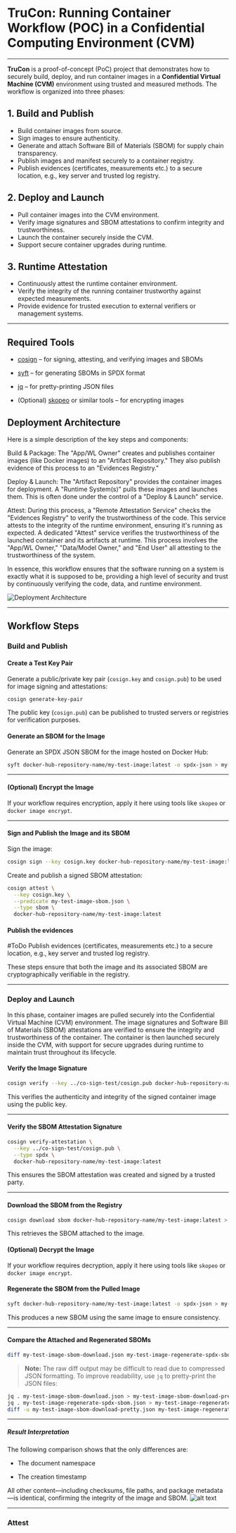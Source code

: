 # TruCon: Running Container Workflow (POC) in a Confidential Computing Environment (CVM) 

---

**TruCon** is a proof-of-concept (PoC) project that demonstrates how to securely build, deploy, and run container images in a **Confidential Virtual Machine (CVM)** environment using trusted and measured methods. The workflow is organized into three phases:

## 1. Build and Publish
- Build container images from source.  
- Sign images to ensure authenticity.  
- Generate and attach Software Bill of Materials (SBOM) for supply chain transparency.  
- Publish images and manifest securely to a container registry.  
- Publish evidences (certificates, measurements etc.) to a secure location, e.g., key server and trusted log registry.

## 2. Deploy and Launch
- Pull container images into the CVM environment.  
- Verify image signatures and SBOM attestations to confirm integrity and trustworthiness.  
- Launch the container securely inside the CVM.  
- Support secure container upgrades during runtime.

## 3. Runtime Attestation
- Continuously attest the runtime container environment.  
- Verify the integrity of the running container trustworthy against expected measurements.  
- Provide evidence for trusted execution to external verifiers or management systems.

---

## Required Tools

- [cosign](https://github.com/sigstore/cosign) – for signing, attesting, and verifying images and SBOMs
    
- [syft](https://github.com/anchore/syft) – for generating SBOMs in SPDX format
    
- [jq](https://stedolan.github.io/jq/) – for pretty-printing JSON files
    
- (Optional) [skopeo](https://github.com/containers/skopeo) or similar tools – for encrypting images
    


## Deployment Architecture

Here is a simple description of the key steps and components:

Build & Package: The "App/WL Owner" creates and publishes container images (like Docker images) to an "Artifact Repository." They also publish evidence of this process to an "Evidences Registry."

Deploy & Launch: The "Artifact Repository" provides the container images for deployment. A "Runtime System(s)" pulls these images and launches them. This is often done under the control of a "Deploy & Launch" service.

Attest: During this process, a "Remote Attestation Service" checks the "Evidences Registry" to verify the trustworthiness of the code. This service attests to the integrity of the runtime environment, ensuring it's running as expected. A dedicated "Attest" service verifies the trustworthiness of the launched container and its artifacts at runtime. This process involves the "App/WL Owner," "Data/Model Owner," and "End User" all attesting to the trustworthiness of the system.

In essence, this workflow ensures that the software running on a system is exactly what it is supposed to be, providing a high level of security and trust by continuously verifying the code, data, and runtime environment.

![Deployment Architecture](./images/deployment_architecture.png) 

---
## Workflow Steps
### Build and Publish
#### Create a Test Key Pair

Generate a public/private key pair (`cosign.key` and `cosign.pub`) to be used for image signing and attestations:

```bash
cosign generate-key-pair
```
The public key (`cosign.pub`) can be published to trusted servers or registries for verification purposes.


#### Generate an SBOM for the Image

Generate an SPDX JSON SBOM for the image hosted on Docker Hub:

```bash
syft docker-hub-repository-name/my-test-image:latest -o spdx-json > my-test-image-sbom.json
```

---

#### (Optional) Encrypt the Image

If your workflow requires encryption, apply it here using tools like `skopeo` or `docker image encrypt`.

---

#### Sign and Publish the Image and its SBOM

Sign the image:

```bash
cosign sign --key cosign.key docker-hub-repository-name/my-test-image:latest
```

Create and publish a signed SBOM attestation:

```bash
cosign attest \
  --key cosign.key \
  --predicate my-test-image-sbom.json \
  --type sbom \
  docker-hub-repository-name/my-test-image:latest
```
#### Publish the evidences

#ToDo Publish evidences (certificates, measurements etc.) to a secure location, e.g., key server and trusted log registry.


These steps ensure that both the image and its associated SBOM are cryptographically verifiable in the registry.

---

### Deploy and Launch

In this phase, container images are pulled securely into the Confidential Virtual Machine (CVM) environment. The image signatures and Software Bill of Materials (SBOM) attestations are verified to ensure the integrity and trustworthiness of the container. The container is then launched securely inside the CVM, with support for secure upgrades during runtime to maintain trust throughout its lifecycle.

#### Verify the Image Signature

```bash
cosign verify --key ../co-sign-test/cosign.pub docker-hub-repository-name/my-test-image:latest
```

This verifies the authenticity and integrity of the signed container image using the public key.

---

#### Verify the SBOM Attestation Signature

```bash
cosign verify-attestation \
  --key ../co-sign-test/cosign.pub \
  --type spdx \
  docker-hub-repository-name/my-test-image:latest
```

This ensures the SBOM attestation was created and signed by a trusted party.

---

#### Download the SBOM from the Registry

```bash
cosign download sbom docker-hub-repository-name/my-test-image:latest > my-test-image-sbom-download.json
```

This retrieves the SBOM attached to the image.

#### (Optional) Decrypt the Image

If your workflow requires decryption, apply it here using tools like `skopeo` or `docker image encrypt`.

#### Regenerate the SBOM from the Pulled Image

```bash
syft docker-hub-repository-name/my-test-image:latest -o spdx-json > my-test-image-regenerate-spdx-sbom.json
```

This produces a new SBOM using the same image to ensure consistency.

---

#### Compare the Attached and Regenerated SBOMs

```bash
diff my-test-image-sbom-download.json my-test-image-regenerate-spdx-sbom.json
```

> **Note:** The raw diff output may be difficult to read due to compressed JSON formatting. To improve readability, use `jq` to pretty-print the JSON files:

```bash
jq . my-test-image-sbom-download.json > my-test-image-sbom-download-pretty.json
jq . my-test-image-regenerate-spdx-sbom.json > my-test-image-regenerate-spdx-sbom-pretty.json
diff -u my-test-image-sbom-download-pretty.json my-test-image-regenerate-spdx-sbom-pretty.json
```

---

##### Result Interpretation

The following comparison shows that the only differences are:

- The document namespace
    
- The creation timestamp
    

All other content—including checksums, file paths, and package metadata—is identical, confirming the integrity of the image and SBOM.
![alt text](./images/sbom_diff.png)


---

### Attest